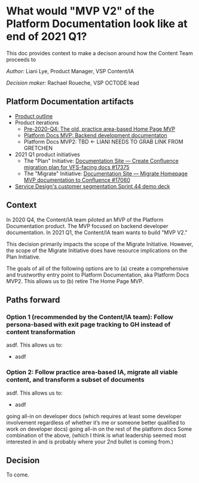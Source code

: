 # What would "MVP V2" of the Platform Documentation look like at end of 2021 Q1?

This doc provides context to make a decison around how the Content Team proceeds to 

_Author:_ Liani Lye, Product Manager, VSP Content/IA

_Decision maker:_ Rachael Roueche, VSP OCTODE lead


## Platform Documentation artifacts

- [Product outline](https://github.com/department-of-veterans-affairs/va.gov-team/blob/master/products/platform/platform-documentation/product-outline.md)
- Product iterations
  - [Pre-2020-Q4: The old, practice area-based Home Page MVP](https://department-of-veterans-affairs.github.io/va.gov-team/)
  - [Platform Docs MVP: Backend development documentaton](https://depo-platform-documentation.scrollhelp.site/developer-docs/)
  - Platform Docs MVP2: TBD <- LIANI NEEDS TO GRAB LINK FROM GRETCHEN
- 2021 Q1 product initiatives
  - The "Plan" Initiative: [Documentation Site — Create Confluence migration plan for VFS-facing docs #17375](https://github.com/department-of-veterans-affairs/va.gov-team/issues/17375)
  - The "Migrate" Initiative: [Documentation Site — Migrate Homepage MVP documentation to Confluence #17060](https://github.com/department-of-veterans-affairs/va.gov-team/issues/17060)
- [Service Design's customer segmentation Sprint 44 demo deck](https://docs.google.com/presentation/d/15daYy7HREWQKwyQFPIbdWPX0grFhwbrLasmsnZSSP38/edit#slide=id.p2)


## Context

In 2020 Q4, the Content/IA team piloted an MVP of the Platform Documentation product.  The MVP focused on backend developer documentation. In 2021 Q1, the Content/IA team wants to build "MVP V2."

This decision primarily impacts the scope of the Migrate Initiative.  However, the scope of the Migrate Initiative does have resource implications on the Plan Initiative.

The goals of all of the following options are to (a) create a comprehensive and trustworthy entry point to Platform Documentation, aka Platform Docs MVP2.  This allows us to (b) retire The Home Page MVP.


## Paths forward

### Option 1 (recommended by the Content/IA team): Follow persona-based with exit page tracking to GH instead of content transformation

asdf.  This allows us to:
- asdf

### Option 2: Follow practice area-based IA, migrate all viable content, and transform a subset of documents

asdf.  This allows us to:
- asdf


going all-in on developer docs (which requires at least some developer involvement regardless of whether it’s me or someone better qualified to work on developer docs)
going all-in on the rest of the platform docs
Some combination of the above, (which I think is what leadership seemed most interested in and is probably where your 2nd bullet is coming from.)


## Decision

To come.
